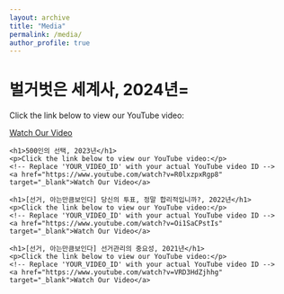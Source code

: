 ```yaml
---
layout: archive
title: "Media"
permalink: /media/
author_profile: true
---
```



<html lang="en">
<head>
    <meta charset="UTF-8">
    <meta name="viewport" content="width=device-width, initial-scale=1.0">
    <title>Redirect to YouTube Video</title>
</head>
<body>
    <h1>벌거벗은 세계사, 2024년=</h1>
    <p>Click the link below to view our YouTube video:</p>
    <!-- Replace 'YOUR_VIDEO_ID' with your actual YouTube video ID -->
    <a href="https://www.youtube.com/watch?v=GRUchi72B9s" target="_blank">Watch Our Video</a>

    <h1>500인의 선택, 2023년</h1>
    <p>Click the link below to view our YouTube video:</p>
    <!-- Replace 'YOUR_VIDEO_ID' with your actual YouTube video ID -->
    <a href="https://www.youtube.com/watch?v=R0lxzpxRgp8" target="_blank">Watch Our Video</a>

	<h1>[선거, 아는만큼보인다] 당신의 투표, 정말 합리적입니까?, 2022년</h1>
    <p>Click the link below to view our YouTube video:</p>
    <!-- Replace 'YOUR_VIDEO_ID' with your actual YouTube video ID -->
    <a href="https://www.youtube.com/watch?v=Oi1SaCPstIs" target="_blank">Watch Our Video</a>

	<h1>[선거, 아는만큼보인다] 선거관리의 중요성, 2021년</h1>
    <p>Click the link below to view our YouTube video:</p>
    <!-- Replace 'YOUR_VIDEO_ID' with your actual YouTube video ID -->
    <a href="https://www.youtube.com/watch?v=VRD3HdZjhhg" target="_blank">Watch Our Video</a>
</body>
</html
